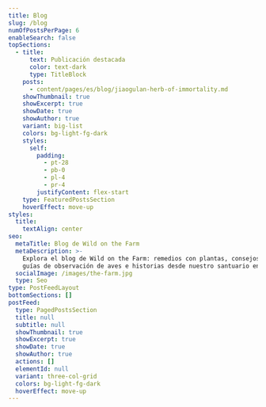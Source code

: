 ```yaml
---
title: Blog
slug: /blog
numOfPostsPerPage: 6
enableSearch: false
topSections:
  - title:
      text: Publicación destacada
      color: text-dark
      type: TitleBlock
    posts:
      - content/pages/es/blog/jiaogulan-herb-of-immortality.md
    showThumbnail: true
    showExcerpt: true
    showDate: true
    showAuthor: true
    variant: big-list
    colors: bg-light-fg-dark
    styles:
      self:
        padding:
          - pt-28
          - pb-0
          - pl-4
          - pr-4
        justifyContent: flex-start
    type: FeaturedPostsSection
    hoverEffect: move-up
styles:
  title:
    textAlign: center
seo:
  metaTitle: Blog de Wild on the Farm
  metaDescription: >-
    Explora el blog de Wild on the Farm: remedios con plantas, consejos para desintoxicación,
    guías de observación de aves e historias desde nuestro santuario en el bosque nuboso.
  socialImage: /images/the-farm.jpg
  type: Seo
type: PostFeedLayout
bottomSections: []
postFeed:
  type: PagedPostsSection
  title: null
  subtitle: null
  showThumbnail: true
  showExcerpt: true
  showDate: true
  showAuthor: true
  actions: []
  elementId: null
  variant: three-col-grid
  colors: bg-light-fg-dark
  hoverEffect: move-up
---
```

